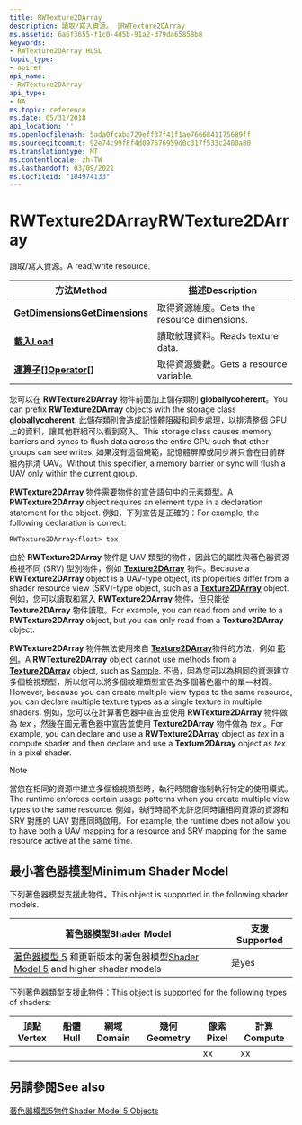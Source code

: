 ```yaml
---
title: RWTexture2DArray
description: 讀取/寫入資源。 |RWTexture2DArray
ms.assetid: 6a6f3655-f1c0-4d5b-91a2-d79da65858b8
keywords:
- RWTexture2DArray HLSL
topic_type:
- apiref
api_name:
- RWTexture2DArray
api_type:
- NA
ms.topic: reference
ms.date: 05/31/2018
api_location: ''
ms.openlocfilehash: 5ada0fcaba729eff37f41f1ae7666841175689ff
ms.sourcegitcommit: 92e74c99f8f4d097676959d0c317f533c2400a80
ms.translationtype: MT
ms.contentlocale: zh-TW
ms.lasthandoff: 03/09/2021
ms.locfileid: "104974133"
---
```

# <a name="rwtexture2darray"></a><span data-ttu-id="bd8fd-105">RWTexture2DArray</span><span class="sxs-lookup"><span data-stu-id="bd8fd-105">RWTexture2DArray</span></span>

<span data-ttu-id="bd8fd-106">讀取/寫入資源。</span><span class="sxs-lookup"><span data-stu-id="bd8fd-106">A read/write resource.</span></span>



| <span data-ttu-id="bd8fd-107">方法</span><span class="sxs-lookup"><span data-stu-id="bd8fd-107">Method</span></span>                                                             | <span data-ttu-id="bd8fd-108">描述</span><span class="sxs-lookup"><span data-stu-id="bd8fd-108">Description</span></span>                   |
|--------------------------------------------------------------------|-------------------------------|
| [<span data-ttu-id="bd8fd-109">**GetDimensions**</span><span class="sxs-lookup"><span data-stu-id="bd8fd-109">**GetDimensions**</span></span>](sm5-object-rwtexture2darray-getdimensions.md) | <span data-ttu-id="bd8fd-110">取得資源維度。</span><span class="sxs-lookup"><span data-stu-id="bd8fd-110">Gets the resource dimensions.</span></span> |
| [<span data-ttu-id="bd8fd-111">**載入**</span><span class="sxs-lookup"><span data-stu-id="bd8fd-111">**Load**</span></span>](rwtexture2darray-load.md)                              | <span data-ttu-id="bd8fd-112">讀取紋理資料。</span><span class="sxs-lookup"><span data-stu-id="bd8fd-112">Reads texture data.</span></span>           |
| <span data-ttu-id="bd8fd-113">[**運算子\[\]**](sm5-object-rwtexture2darray-operatorindex.md)</span><span class="sxs-lookup"><span data-stu-id="bd8fd-113">[**Operator\[\]**](sm5-object-rwtexture2darray-operatorindex.md)</span></span>  | <span data-ttu-id="bd8fd-114">取得資源變數。</span><span class="sxs-lookup"><span data-stu-id="bd8fd-114">Gets a resource variable.</span></span>     |



 

<span data-ttu-id="bd8fd-115">您可以在 **RWTexture2DArray** 物件前面加上儲存類別 **globallycoherent**。</span><span class="sxs-lookup"><span data-stu-id="bd8fd-115">You can prefix **RWTexture2DArray** objects with the storage class **globallycoherent**.</span></span> <span data-ttu-id="bd8fd-116">此儲存類別會造成記憶體阻礙和同步處理，以排清整個 GPU 上的資料，讓其他群組可以看到寫入。</span><span class="sxs-lookup"><span data-stu-id="bd8fd-116">This storage class causes memory barriers and syncs to flush data across the entire GPU such that other groups can see writes.</span></span> <span data-ttu-id="bd8fd-117">如果沒有這個規範，記憶體屏障或同步將只會在目前群組內排清 UAV。</span><span class="sxs-lookup"><span data-stu-id="bd8fd-117">Without this specifier, a memory barrier or sync will flush a UAV only within the current group.</span></span>

<span data-ttu-id="bd8fd-118">**RWTexture2DArray** 物件需要物件的宣告語句中的元素類型。</span><span class="sxs-lookup"><span data-stu-id="bd8fd-118">A **RWTexture2DArray** object requires an element type in a declaration statement for the object.</span></span> <span data-ttu-id="bd8fd-119">例如，下列宣告是正確的：</span><span class="sxs-lookup"><span data-stu-id="bd8fd-119">For example, the following declaration is correct:</span></span>


```
RWTexture2DArray<float> tex;
```



<span data-ttu-id="bd8fd-120">由於 **RWTexture2DArray** 物件是 UAV 類型的物件，因此它的屬性與著色器資源檢視不同 (SRV) 型別物件，例如 [**Texture2DArray**](sm5-object-texture2darray.md) 物件。</span><span class="sxs-lookup"><span data-stu-id="bd8fd-120">Because a **RWTexture2DArray** object is a UAV-type object, its properties differ from a shader resource view (SRV)-type object, such as a [**Texture2DArray**](sm5-object-texture2darray.md) object.</span></span> <span data-ttu-id="bd8fd-121">例如，您可以讀取和寫入 **RWTexture2DArray** 物件，但只能從 **Texture2DArray** 物件讀取。</span><span class="sxs-lookup"><span data-stu-id="bd8fd-121">For example, you can read from and write to a **RWTexture2DArray** object, but you can only read from a **Texture2DArray** object.</span></span>

<span data-ttu-id="bd8fd-122">**RWTexture2DArray** 物件無法使用來自 [**Texture2DArray**](sm5-object-texture2darray.md)物件的方法，例如 [範例](dx-graphics-hlsl-to-sample.md)。</span><span class="sxs-lookup"><span data-stu-id="bd8fd-122">A **RWTexture2DArray** object cannot use methods from a [**Texture2DArray**](sm5-object-texture2darray.md) object, such as [Sample](dx-graphics-hlsl-to-sample.md).</span></span> <span data-ttu-id="bd8fd-123">不過，因為您可以為相同的資源建立多個檢視類型，所以您可以將多個紋理類型宣告為多個著色器中的單一材質。</span><span class="sxs-lookup"><span data-stu-id="bd8fd-123">However, because you can create multiple view types to the same resource, you can declare multiple texture types as a single texture in multiple shaders.</span></span> <span data-ttu-id="bd8fd-124">例如，您可以在計算著色器中宣告並使用 **RWTexture2DArray** 物件做為 *tex* ，然後在圖元著色器中宣告並使用 **Texture2DArray** 物件做為 *tex* 。</span><span class="sxs-lookup"><span data-stu-id="bd8fd-124">For example, you can declare and use a **RWTexture2DArray** object as *tex* in a compute shader and then declare and use a **Texture2DArray** object as *tex* in a pixel shader.</span></span>

> [!Note]  
> <span data-ttu-id="bd8fd-125">當您在相同的資源中建立多個檢視類型時，執行時間會強制執行特定的使用模式。</span><span class="sxs-lookup"><span data-stu-id="bd8fd-125">The runtime enforces certain usage patterns when you create multiple view types to the same resource.</span></span> <span data-ttu-id="bd8fd-126">例如，執行時間不允許您同時讓相同資源的資源和 SRV 對應的 UAV 對應同時啟用。</span><span class="sxs-lookup"><span data-stu-id="bd8fd-126">For example, the runtime does not allow you to have both a UAV mapping for a resource and SRV mapping for the same resource active at the same time.</span></span>

 

## <a name="minimum-shader-model"></a><span data-ttu-id="bd8fd-127">最小著色器模型</span><span class="sxs-lookup"><span data-stu-id="bd8fd-127">Minimum Shader Model</span></span>

<span data-ttu-id="bd8fd-128">下列著色器模型支援此物件。</span><span class="sxs-lookup"><span data-stu-id="bd8fd-128">This object is supported in the following shader models.</span></span>



| <span data-ttu-id="bd8fd-129">著色器模型</span><span class="sxs-lookup"><span data-stu-id="bd8fd-129">Shader Model</span></span>                                                                | <span data-ttu-id="bd8fd-130">支援</span><span class="sxs-lookup"><span data-stu-id="bd8fd-130">Supported</span></span> |
|-----------------------------------------------------------------------------|-----------|
| <span data-ttu-id="bd8fd-131">[著色器模型 5](d3d11-graphics-reference-sm5.md) 和更新版本的著色器模型</span><span class="sxs-lookup"><span data-stu-id="bd8fd-131">[Shader Model 5](d3d11-graphics-reference-sm5.md) and higher shader models</span></span> | <span data-ttu-id="bd8fd-132">是</span><span class="sxs-lookup"><span data-stu-id="bd8fd-132">yes</span></span>       |



 

<span data-ttu-id="bd8fd-133">下列著色器類型支援此物件：</span><span class="sxs-lookup"><span data-stu-id="bd8fd-133">This object is supported for the following types of shaders:</span></span>



| <span data-ttu-id="bd8fd-134">頂點</span><span class="sxs-lookup"><span data-stu-id="bd8fd-134">Vertex</span></span> | <span data-ttu-id="bd8fd-135">船體</span><span class="sxs-lookup"><span data-stu-id="bd8fd-135">Hull</span></span> | <span data-ttu-id="bd8fd-136">網域</span><span class="sxs-lookup"><span data-stu-id="bd8fd-136">Domain</span></span> | <span data-ttu-id="bd8fd-137">幾何</span><span class="sxs-lookup"><span data-stu-id="bd8fd-137">Geometry</span></span> | <span data-ttu-id="bd8fd-138">像素</span><span class="sxs-lookup"><span data-stu-id="bd8fd-138">Pixel</span></span> | <span data-ttu-id="bd8fd-139">計算</span><span class="sxs-lookup"><span data-stu-id="bd8fd-139">Compute</span></span> |
|--------|------|--------|----------|-------|---------|
|        |      |        |          | <span data-ttu-id="bd8fd-140">x</span><span class="sxs-lookup"><span data-stu-id="bd8fd-140">x</span></span>     | <span data-ttu-id="bd8fd-141">x</span><span class="sxs-lookup"><span data-stu-id="bd8fd-141">x</span></span>       |



 

## <a name="see-also"></a><span data-ttu-id="bd8fd-142">另請參閱</span><span class="sxs-lookup"><span data-stu-id="bd8fd-142">See also</span></span>

<dl> <dt>

[<span data-ttu-id="bd8fd-143">著色器模型5物件</span><span class="sxs-lookup"><span data-stu-id="bd8fd-143">Shader Model 5 Objects</span></span>](d3d11-graphics-reference-sm5-objects.md)
</dt> </dl>

 

 




